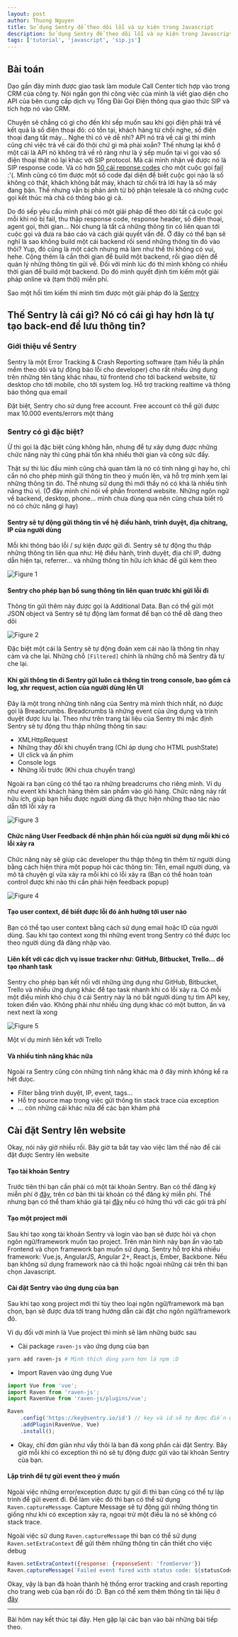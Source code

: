 ```yaml
---
layout: post
author: Thuong Nguyen
title: Sử dụng Sentry để theo dõi lỗi và sự kiện trong Javascript
description: Sử dụng Sentry để theo dõi lỗi và sự kiện trong Javascript
tags: ['tutorial', 'javascript', 'sip.js']
---
```


## Bài toán

Dạo gần đây mình được giao task làm module Call Center tích hợp vào trong CRM của công ty. Nói ngắn gọn thì công việc của mình là viết giao diện cho API của bên cung cấp dịch vụ Tổng Đài Gọi Điện thông qua giao thức SIP và tích hợp nó vào CRM.

Chuyện sẽ chẳng có gì cho đến khi sếp muốn sau khi gọi điện phải trả về kết quả là số điện thoại đó: có tồn tại, khách hàng từ chối nghe, số điện thoại đang tắt máy...
Nghe thì có vẻ dễ nhỉ? API nó trả về cái gì thì mình cũng chỉ việc trả về cái đó thôi chứ gì mà phải xoắn?
Thế nhưng lại khổ ở một cái là API nó không trả về rõ ràng như là ý sếp muốn tại vì gọi vào số điện thoại thật nó lại khác với SIP protocol.
Mà cái mình nhận về được nó là SIP response code.
Và có hơn [50 cái reponse codes](https://en.wikipedia.org/wiki/List_of_SIP_response_codes) cho một cuộc gọi <abbr title="Từ 4xx tới 6xx">fail</abbr> :'(.
Mình cũng có tìm được một số code đại diện để biết cuộc gọi nào là số không có thật, khách không bắt máy, khách từ chối trả lời hay là số máy đang bận.
Thế nhưng vẫn bị phản ánh từ bộ phận telesale là có những cuộc gọi kết thúc mà chả có thông báo gì cả.

Do đó sếp yêu cầu mình phải có một giải pháp để theo dõi tất cả cuộc gọi mỗi khi nó bị fail, thu thập response code, response header, số điện thoại, agent gọi, thời gian...
Nói chung là tất cả những thông tin có liên quan tới cuộc gọi và đưa ra báo cáo và cách giải quyết vấn đề.
Ở đây có thể bạn sẽ nghĩ là sao không build một cái backend rồi send những thông tin đó vào thôi?
Yup, đó cũng là một cách nhưng mà làm như thế thì không có vui, hehe. Cộng thêm là cần thời gian để build một backend, rồi giao diện để quản lý những thông tin gửi về.
Đối với mình lúc đó thì mình không có nhiều thời gian để build một backend.
Do đó mình quyết định tìm kiếm một giải pháp online và (tạm thời) miễn phí.

Sao một hồi tìm kiếm thì mình tìm được một giải pháp đó là [Sentry](https://sentry.io/)


## Thế Sentry là cái gì? Nó có cái gì hay hơn là tự tạo back-end để lưu thông tin?

### Giới thiệu về Sentry

Sentry là một Error Tracking & Crash Reporting software (tạm hiểu là phần mềm theo dõi và tự động báo lỗi cho developer) cho rất nhiều ứng dụng trên những tên tảng khác nhau, từ frontend cho tới backend website, từ desktop cho tới mobile, cho tới system log. Hỗ trợ tracking realtime và thông báo thông qua email

Đặt biệt, Sentry cho sử dụng free account. Free account có thể gửi được max 10.000 events/errors một tháng

### Sentry có gì đặc biệt?

Ừ thì gọi là đặc biệt cũng không hẳn, nhưng để tự xây dựng được những chức năng này thì cũng phải tốn khá nhiều thời gian và công sức đấy.

Thật sự thì lúc đầu mình cũng chả quan tâm là nó có tính năng gì hay ho, chỉ cần nó cho phép mình gửi thông tin theo ý muốn lên, và hỗ trợ mình xem lại những thông tin đó.
Thế nhưng sử dụng thì mới thấy nó có khá là nhiều tính năng thú vị.
(Ở đây mình chỉ nói về phần frontend website. Những ngôn ngữ về backend, desktop, phone... mình chưa dùng qua nên cũng chưa biết rõ nó có chức năng gì hay)

#### Sentry sẽ tự động gửi thông tin về hệ điều hành, trình duyệt, địa chỉtrang, IP của người dùng

Mỗi khi thông báo lỗi / sự kiện được gửi đi. Sentry sẽ tự động thu thập những thông tin liên qua như: Hệ điều hành, trình duyệt, địa chỉ IP, đường dẫn hiện tại, referrer... và những thông tin hữu ích khác để gửi kèm theo

![Figure 1](https://s3-ap-southeast-1.amazonaws.com/thuongnguyen.me.blog/blog-assets/base-information.jpg "Figure 1")

#### Sentry cho phép bạn bổ sung thông tin liên quan trước khi gửi lỗi đi

Thông tin gửi thêm này được gọi là Additional Data. Bạn có thể gửi một JSON object và Sentry sẽ tự động làm format để bạn có thể dễ dàng theo dõi

![Figure 2](https://s3-ap-southeast-1.amazonaws.com/thuongnguyen.me.blog/blog-assets/additional-data.jpg "Figure 2")

Đặc biệt một cái là Sentry sẽ tự động đoán xem cái nào là thông tin nhạy cảm và che lại. Những chỗ `[Filtered]` chính là những chỗ mà Sentry đã tự che lại.

#### Khi gửi thông tin đi Sentry gửi luôn cả thông tin trong console, bao gồm cả log, xhr request, action của người dùng lên UI

Đây là một trong những tính năng của Sentry mà mình thích nhất, nó được gọi là Breadcrumbs.
Breadcrumbs là những event của ứng dụng và trình duyệt được lưu lại.
Theo như trên trang tài liệu của Sentry thì mặc định Sentry sẽ tự động thu thập những thông tin sau:

- XMLHttpRequest
- Những thay đổi khi chuyển trang (Chỉ áp dụng cho HTML pushState)
- UI click và ấn phím
- Console logs
- Những lỗi trước (Khi chưa chuyển trang)

Ngoài ra bạn cũng có thể tạo ra những breadcrums cho riêng mình. Ví dụ như event khi khách hàng thêm sản phẩm vào giỏ hàng.
Chức năng này rất hữu ích, giúp bạn hiểu được người dùng đã thực hiện những thao tác nào dẫn tới lỗi xảy ra

![Figure 3](https://s3-ap-southeast-1.amazonaws.com/thuongnguyen.me.blog/blog-assets/breadcrumbs.jpg "Figure 3")

#### Chức năng User Feedback để nhận phản hồi của người sử dụng mỗi khi có lỗi xảy ra

Chức năng này sẽ giúp các developer thu thập thông tin thêm từ người dùng bằng cách hiện thịra một popup hỏi các thông tin: Tên, email người dùng, và mô tả chuyện gì vừa xảy ra mỗi khi có lỗi xảy ra (Bạn có thể hoàn toàn control được khi nào thì cần phải hiện feedback popup)

![Figure 4](https://s3-ap-southeast-1.amazonaws.com/thuongnguyen.me.blog/blog-assets/user-feedback.jpg "Figure 4")

#### Tạo user context, để biết được lỗi đó ảnh hưởng tới user nào

Bạn có thể tạo user context bằng cách sử dụng email hoặc ID của người dùng.
Sau khi tạo context xong thì những event trong Sentry có thể được lọc theo người dùng đã đăng nhập vào.

#### Liên kết với các dịch vụ issue tracker như: GitHub, Bitbucket, Trello... để tạo nhanh task

Sentry cho phép bạn kết nối với những ứng dụng như GitHub, Bitbucket, Trello và nhiều ứng dụng khác để tạo task nhanh khi có lỗi xảy ra.
Có mỗi một điều mình khó chịu ở cái Sentry này là nó bắt người dùng tự tìm API key, token điền vào.
Không phải như nhiều ứng dụng khác có một button, ấn và next next là xong

![Figure 5](https://s3-ap-southeast-1.amazonaws.com/thuongnguyen.me.blog/blog-assets/trello-task.jpg "Figure 5")

Một ví dụ mình liên kết với Trello

#### Và nhiều tính năng khác nữa

Ngoài ra Sentry cũng còn những tính năng khác mà ở đây mình không kể ra hết đưọc.

- Filter bằng trình duyệt, IP, event, tags...
- Hỗ trợ source map trong việc gửi thông tin stack trace của exception
- ... còn những cái khác nữa để các bạn khám phá

## Cài đặt Sentry lên website

Okay, nói nãy giờ nhiều rồi. Bây giờ ta bắt tay vào việc làm thế nào để cài đặt được Sentry lên website

#### Tạo tài khoản Sentry

Trước tiên thì bạn cần phải có một tài khoản Sentry.
Bạn có thể đăng ký miễn phí ở [đây](https://sentry.io), trên cơ bản thì tài khoản có thể đăng ký miễn phí.
Thế nhưng bạn có thể tham khảo giá tại [đây](https://sentry.io/pricing/) nếu có hứng thú với các gói trả phí

#### Tạo một project mới

Sau khi tạo xong tài khoản Sentry và login vào bạn sẽ được hỏi và chọn ngôn ngữ/framework muốn tạo project.
Trên màn hình này bạn ấn vào tab Frontend và chọn framework bạn muốn sử dụng.
Sentry hỗ trợ khá nhiều framework: Vue.js, AngularJS, Angular 2+, React.js, Ember, Backbone.
Nếu bạn không sử dụng framework nào cả thì hoặc ngoài những cái trên thì bạn chọn Javascript.


#### Cài đặt Sentry vào ứng dụng của bạn

Sau khi tạo xong project mới thì tùy theo loại ngôn ngữ/framework mà bạn chọn, bạn sẽ được đưa tới trang hướng dẫn cài đặt cho ngôn ngữ/framework đó.

Ví dụ đối với mình là Vue project thì mình sẽ làm những bước sau

- Cài package `raven-js` vào ứng dụng của bạn

```bash
yarn add raven-js # Mình thích dùng yarn hơn là npm :D
```

- Import Raven vào ứng dụng Vue

```javascript
import Vue from 'vue';
import Raven from 'raven-js';
import RavenVue from 'raven-js/plugins/vue';

Raven
    .config('https://key@sentry.io/id') // key và id sẽ tự được điền ở trang hướng dẫn, bạn chỉ việc copy thôi.
    .addPlugin(RavenVue, Vue)
    .install();
```

- Okay, chỉ đơn giản như vầy thôi là bạn đã xong phần cài đặt Sentry. Bây giờ mỗi khi có exception thì nó sẽ tự động được gửi vào tài khoản Sentry của bạn.

#### Lập trình để tự gửi event theo ý muốn

Ngoài việc những error/exception được tự gửi đi thì bạn cũng có thể tự lập trình để gửi event đi.
Để làm việc đó thì bạn có thể sử dụng `Raven.captureMessage`.
Capture Message sẽ tự động gửi những thông tin giống như khi có exception xảy ra, ngoại trừ một điều là nó sẽ không có stack trace.

Ngoài việc sử dung `Raven.captureMessage` thì bạn có thể sử dụng `Raven.setExtraContext` để gửi thêm những thông tin cần thiết cho việc debug

```javascript
Raven.setExtraContext({response: {reponseSent: 'fromServer'})
Raven.captureMessage(`Failed event fired with status code: ${statusCode}`)
```

Okay, vậy là bạn đã hoàn thành hệ thống error tracking and crash reporting cho trang web của bạn rồi đó :D.
Bạn có thể xem thêm thông tin tài liệu ở [đây](https://docs.sentry.io/)

---

Bài hôm nay kết thúc tại đây. Hẹn gặp lại các bạn vào bài những bài tiếp theo.











